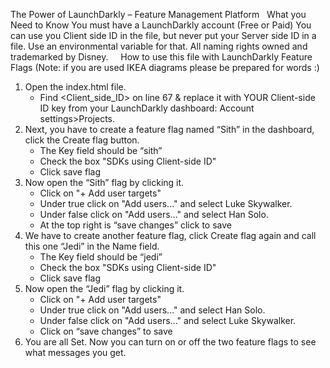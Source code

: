 

The Power of LaunchDarkly – Feature Management Platform
 
What you Need to Know
You must have a LaunchDarkly account (Free or Paid)
You can use you Client side ID in the file, but never put your Server side ID in a file. Use an environmental variable for that.
All naming rights owned and trademarked by Disney.
 
 
How to use this file with LaunchDarkly Feature Flags 
(Note: if you are used IKEA diagrams please be prepared for words :)
1. Open the index.html file.  
    * Find <Client_side_ID> on line 67 & replace it with YOUR Client-side ID key from your LaunchDarkly dashboard: Account settings>Projects.
2. Next, you have to create a feature flag named “Sith” in the dashboard, click the Create flag button.
    * The Key field should be “sith”
    * Check the box "SDKs using Client-side ID"
    * Click save flag
3. Now open the “Sith” flag by clicking it.
    * Click on "+ Add user targets"
    * Under true click on "Add users..." and select Luke Skywalker.
    * Under false click on "Add users..." and select Han Solo.
    * At the top right is “save changes” click to save
4. We have to create another feature flag, click Create flag again and call this one “Jedi” in the Name field.
    * The Key field should be “jedi”
    * Check the box "SDKs using Client-side ID"
    * Click save flag
5. Now open the “Jedi” flag by clicking it. 
    * Click on "+ Add user targets"
    * Under true click on "Add users..." and select Han Solo.
    * Under false click on "Add users..." and select Luke Skywalker.
    * Click on “save changes” to save
6. You are all Set. Now you can turn on or off the two feature flags to see what messages you get.
